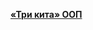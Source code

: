 [**«Три кита» ООП**](https://github.com/SuvStreet/IT_Step_Cpp/tree/master/ClassWork/Lesson1#Три-кита-ООП)
